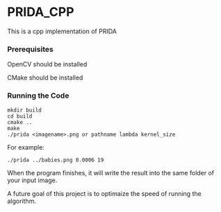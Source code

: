 
# PRIDA_CPP

This is a cpp implementation of PRIDA

### Prerequisites

OpenCV should be installed 

CMake should be installed

### Running the Code 
    mkdir build
    cd build 
    cmake ..
    make
    ./prida <imagename>.png or pathname lambda kernel_size
For example:

    ./prida ../babies.png 0.0006 19
    
When the program finishes, it will write the result into the same folder of your input image.  

A future goal of this project is to optimaize the speed of running the algorithm. 
